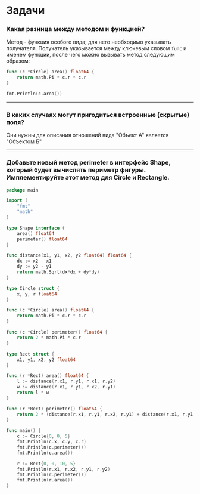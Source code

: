# Задачи
### Какая разница между методом и функцией?
Метод - функция особого вида; для него необходимо указывать получателя. Получатель указывается между ключевым словом `func` и именем функции, после чего можно вызывать метод следующим образом:
```go
func (c *Circle) area() float64 {
    return math.Pi * c.r * c.r
}

fmt.Println(c.area())
```
***
### В каких случаях могут пригодиться встроенные (скрытые) поля?
Они нужны для описания отношений вида "Объект А" является "Объектом Б"
***
### Добавьте новый метод perimeter в интерфейс Shape, который будет вычислять периметр фигуры. Имплементируйте этот метод для Circle и Rectangle.
```go
package main

import (
	"fmt"
	"math"
)

type Shape interface {
	area() float64
	perimeter() float64
}

func distance(x1, y1, x2, y2 float64) float64 {
	dx := x2 - x1
	dy := y2 - y1
	return math.Sqrt(dx*dx + dy*dy)
}

type Circle struct {
	x, y, r float64
}

func (c *Circle) area() float64 {
	return math.Pi * c.r * c.r
}

func (c *Circle) perimeter() float64 {
	return 2 * math.Pi * c.r
}

type Rect struct {
	x1, y1, x2, y2 float64
}

func (r *Rect) area() float64 {
	l := distance(r.x1, r.y1, r.x1, r.y2)
	w := distance(r.x1, r.y1, r.x2, r.y1)
	return l * w
}

func (r *Rect) perimeter() float64 {
	return 2 * (distance(r.x1, r.y1, r.x2, r.y1) + distance(r.x1, r.y1, r.x1, r.y2))
}

func main() {
	c := Circle{0, 0, 5}
	fmt.Println(c.x, c.y, c.r)
	fmt.Println(c.perimeter())
	fmt.Println(c.area())

	r := Rect{0, 0, 10, 5}
	fmt.Println(r.x1, r.x2, r.y1, r.y2)
	fmt.Println(r.perimeter())
	fmt.Println(r.area())
}
```